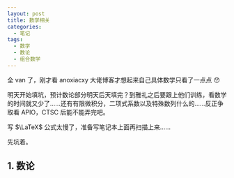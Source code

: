 ```yaml
---
layout: post
title: 数学相关
categories: 
  - 笔记
tags:
  - 数学
  - 数论
  - 组合数学
---
```


全 van 了，刚才看 anoxiacxy 大佬博客才想起来自己具体数学只看了一点点 😯

明天开始填坑，预计数论部分明天后天填完？到雅礼之后要跟上他们训练，看数学的时间就又少了……还有有限微积分，二项式系数以及特殊数列什么的……反正争取看 APIO，CTSC 后能不能弄完吧。

写 $\LaTeX$ 公式太慢了，准备写笔记本上面再扫描上来……

先坑着。

## 1. 数论

